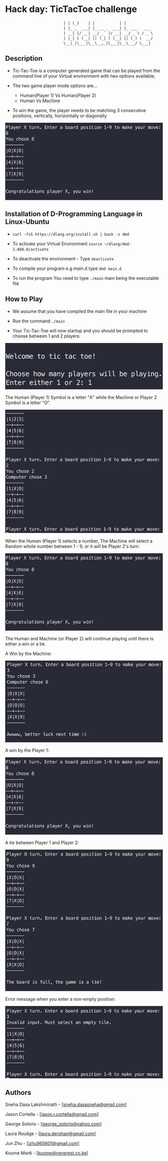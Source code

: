 # Hack day: TicTacToe challenge

                              | | (_)    | |           | |            
                              | |_ _  ___| |_ __ _  ___| |_ ___   ___ 
                              | __| |/ __| __/ _` |/ __| __/ _ \ / _ \
                              | |_| | (__| || (_| | (__| || (_) |  __/
                              \__|_|\___|\__\__,_|\___|\__\___/ \___|



## Description

* Tic-Tac-Toe is a computer generated game that can be played from the command line of your Virtual environment with two options available;

<ul>
<li>The two game player mode options are...</li>
<ul>
<li>Human(Player 1) Vs Human(Player 2)</li>
<li>Human Vs Machine</li>
</ul>
</ul>


* To win the game, the player needs to be matching 3 consecutive positions, vertically, horizontally or diagonally

![Game Pattern (courtesy Team Big Ds ](https://github.com/jasoncortella/TicTacToe-challenge/blob/master/Images/Player_win.png)


## Installation of D-Programming Language in Linux-Ubuntu


* ```curl -fsS https://dlang.org/install.sh | bash -s dmd```

* To activate your Virtual Environment ```source ~/dlang/dmd-2.088.0/activate```

* To deactivate the environment - Type ```deactivate```

* To compile your program e.g main.d type ```dmd main.d```

* To run the program You need to type ```./main``` main being the executable file


## How to Play

* We assume that you have compiled the main file in your machine

* Run the command ```./main```

* Your Tic-Tac-Toe will now startup and you should be prompted to choose between 1 and 2 players:


![Welcome Page (courtesy Team Big Ds ](https://github.com/jasoncortella/TicTacToe-challenge/blob/master/Images/Welcome.png)


The Human (Player 1) Symbol is a letter "X" while the Machine or Player 2 Symbol is a letter "O".


![Game Symbols (courtesy Team Big Ds ](https://github.com/jasoncortella/TicTacToe-challenge/blob/master/Images/Symbols.png)     


When the Human (Player 1) selects a number, The Machine will select a Random whole number between 1 - 9, or it will be Player 2's turn:


![Game Selection Symbols (courtesy Team Big Ds ](https://github.com/jasoncortella/TicTacToe-challenge/blob/master/Images/Player_win.png) 
  

The Human and Machine (or Player 2) will continue playing until there is either a win or a tie.

A Win by the Machine:


![Machine Wins (courtesy Team Big Ds ](https://github.com/jasoncortella/TicTacToe-challenge/blob/master/Images/Machine_wins.png) 


A win by the Player 1:


![Player Wins (courtesy Team Big Ds ](https://github.com/jasoncortella/TicTacToe-challenge/blob/master/Images/Player_win.png)


A tie between Player 1 and Player 2:


![Tie between Machine Vs Player (courtesy Team Big Ds ](https://github.com/jasoncortella/TicTacToe-challenge/blob/master/Images/Tie.png)


Error message when you enter a non-empty position:


![Error Message (courtesy Team Big Ds ](https://github.com/jasoncortella/TicTacToe-challenge/blob/master/Images/Error_message.png)


## Authors

Sneha Dasa Lakshminath - [sneha.dasasneha@gmail.com]

Jason Cortella - [jason.r.cortella@gmail.com]

George Solorio - [george_solorio@yahoo.com]

Laura Roudge - [laura.derohan@gmail.com]

Jun Zhu - [jzhu965601@gmail.com]

Koome Mwiti - [koome@neverest.co.ke]

